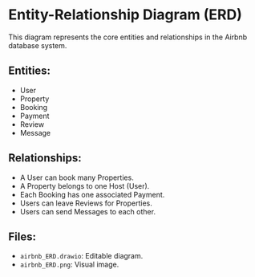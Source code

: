  
# Entity-Relationship Diagram (ERD)

This diagram represents the core entities and relationships in the Airbnb database system.

## Entities:
- User
- Property
- Booking
- Payment
- Review
- Message

## Relationships:
- A User can book many Properties.
- A Property belongs to one Host (User).
- Each Booking has one associated Payment.
- Users can leave Reviews for Properties.
- Users can send Messages to each other.

## Files:
- `airbnb_ERD.drawio`: Editable diagram.
- `airbnb_ERD.png`: Visual image.
